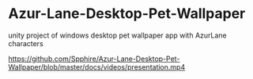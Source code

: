 # Azur-Lane-Desktop-Pet-Wallpaper
unity project of windows desktop pet wallpaper app with AzurLane characters

https://github.com/Spphire/Azur-Lane-Desktop-Pet-Wallpaper/blob/master/docs/videos/presentation.mp4
